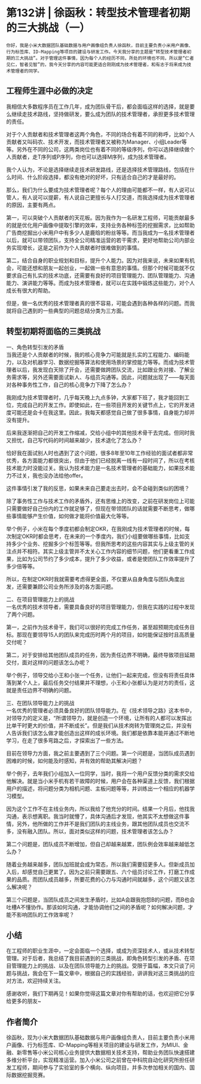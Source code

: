 # 第132讲 | 徐函秋：转型技术管理者初期的三大挑战（一）

    你好，我是小米大数据团队基础数据与用户画像组负责人徐函秋，目前主要负责小米用户画像、行为标签库、ID-Mapping等项目的建设与研发工作。今天我分享的主题是“转型技术管理者初期的三大挑战”。对于管理这件事情，因为每个人的经历不同，所处的环境也不同，所以是“仁者见仁，智者见智”的，我今天分享的内容可能更适合刚刚成为技术管理者，和有志于将来成为技术管理者的同学。

## 工程师生涯中必做的决定

我相信大多数程序员在工作几年，成为团队骨干后，都会面临这样的选择，就是要么继续走技术路线，坚持做研发，要么成为团队的技术管理者，承担更多技术管理的责任。

对于个人贡献者和技术管理者这两个角色，不同的场合有着不同的称呼，比如个人贡献者又叫码农、技术开发，而技术管理者又被称为Manager、小组Leader等等。另外在不同的公司，这两类岗位也有着不同的等级序列，你可以选择继续做个人贡献者，走T序列或P序列，你也可以选择M序列，成为技术管理者。

我个人认为，不论是选择继续走技术研发路线，还是选择技术管理路线，包括在什么时间、什么阶段选择，都没有绝对的好坏，只有适合自己的才是最好的。

那么，我们为什么要成为技术管理者呢？每个人的理由可能都不一样，有人说可以管人，有人说可以提薪，有人说自己更擅长与人打交道，而我选择成为技术管理者的原因，主要有两点。

第一，可以突破个人贡献者的天花板。因为我作为一名研发工程师，可能贡献最多的就是优化用户画像中提取引擎的效率，支持业务各种标签的挖掘需求，比如帮助广告商挖掘出小米用户中有多少人是鹿晗的粉丝等等。而当我成为一名技术管理者以后，就可以带领团队，支持全公司精准运营的若干需求，更好地帮助公司内部业务实现增长，这是之前作为个人贡献者时很难做到的事情。

第二，结合自身的职业规划和目标，提升个人能力。因为对我来说，未来如果有机会，可能还想和朋友一起创业，一起做一些有意思的事情。但那个时候可能就不仅要求自己有扎实的技术功底，还需要有良好的项目管理能力、团队管理能力、沟通能力、演讲能力等等。而成为技术管理者，就可以在实践中锻炼这些能力，对个人成长有很大的帮助。

但是，做一名优秀的技术管理者真的很不容易，可能会遇到各种各样的问题。而我就将自己遇到的一些典型的问题总结分类为三方面。

## 转型初期将面临的三类挑战

一、角色转型引发的矛盾  
当我还是个人贡献者的时候，我的核心竞争力可能就是扎实的工程能力、编码能力，以及对机器学习、数据挖掘等算法和使用场景的掌控能力等等。而成为技术管理者以后，我发现白天除了开会，还需要做跨团队交流，比如跟业务对接、了解业务需求等，另外还需要面试新人、与组员沟通等。因此，问题就出现了——每天面对各种事务性工作，自己的核心竞争力下降了怎么办？

我刚成为技术管理者时，几乎每天晚上九点多钟，大家都下班了，我才能回到工位，完成自己的开发工作。即使如此，在一些项目开发的关键节点上，它的开发进度可能还是会卡在我这里。因此，我每天都感觉自己做了很多事情，自身能力却并没有提升。

后来我逐渐把自己的开发工作缩减，交给小组中的其他技术骨干去完成。但同时我又担忧，自己写代码的时间越来越少，技术退化了怎么办？

恰好我在面试别人时也遇到了这个问题，很多8年至10年工作经验的面试者都非常优秀，各方面能力都很突出，但由于他们已经脱离一线有一段时间了，所以在考核技术能力时没能过关。我认为技术能力是一名技术管理者的基础能力，如果技术能力不过关，我也没办法给他offer。

这件事情引发了我的反思，如果未来自己要走出去时，会不会碰到类似的困境？

除了事务性工作与技术工作的矛盾外，还有思维上的改变，之前在研发岗位上可能只需要做好自己份内的工作就足够了，但现在带领团队的话就需要不断思考，做哪些事情能够产生价值，如何做才能将价值最大化等等。

举个例子，小米在每个季度初都会制定OKR，在我刚成为技术管理者的时候，每次制定OKR时都会思考，在未来的一个季度内，我们小组要做哪些事情，比如支持多少个业务、挖掘多少个标签等等。但我所思考的这些内容其实与上级主管的关注点并不相符。其实上级主管并不太关心工作内容的细节问题，他们更看重工作成果，比如为公司节约了多少成本，提升了多少收益，或者是使团队工作效率提升了多少倍等等。

所以，在制定OKR时我就需要考虑得更全面，不仅要从自身角度与团队角度出发，还需要兼顾公司业务所涉及的各方面问题。

二、在项目管理能力上的挑战  
一名优秀的技术领导者，需要具备良好的项目管理能力，但我在实践的过程中发现了两个问题。

第一，之前作为技术骨干，我们可以很好的完成工作任务，甚至超预期完成任务目标。那现在要领导15人的团队来完成历时两个月的项目，如何能保证按时且高质量交付呢？

第二，对于安排给其他团队成员的任务，因为责任边界不明确，最终导致项目延期交付，面对这样的问题该怎么办呢？

举个例子，领导交给小王和小张一个任务，让他们一起来完成，但没有将责任具体落到某个人上，最后任务交付结果并不理想，小王和小张都认为是对方的责任，这就是责任边界不明确的问题。

三、在团队领导能力上的挑战  
一名优秀的管理者必须具备良好的团队领导能力。在《技术领导之路》这本书中，对领导力的定义是，“所谓领导力，就是创造一个环境，让所有的人都可以发挥出比单干时更大的价值，并不断成长”。但是我们从技术岗转为管理岗之后，并没有人告诉我们该怎么做才能创造出这样的成长环境。我们都是依靠本能并通过不断地学习，在走了很多弯路之后，才探索出了一些方法。

目前在领导力方面，我之前主要遇到了三个问题。第一个问题是，当团队成员遇到困难的时候，如何能及时感知，并有效的帮助其解决问题？

举个例子，去年我们小组加入一位同学，当时，我将一个用户反馈分类的需求交给他解决。就是当小米手机有若干故障的时候，用户会在各种渠道上反馈，我们根据用户的描述，将问题分类为相机问题、主板问题等等，并训练出一个相应的机器学习模型。

因为这个工作不在主线业务内，所以我给了他充分的时间。结果一个月后，他找我沟通，表示想离职。我当时就懵了，具体沟通后才发现，他其实不太想做这件事情，另外，他所做的工作并不是我们团队的主线业务，跟其他团队成员也交流不多，没有融入团队。所以，面对类似这样的问题，技术管理者该怎么办？

第二个问题是，团队成员不断增加，但自己却越来越累，团队例会效率越来越低怎么办？

随着业务越来越多，团队加班就会成为常态，所以我们需要招更多人。但新成员加入后，却感觉自己更累了。因为之前只需要跟五、六个组员讨论工作，打磨工作成果的品质。而团队成员越多，所要花费的心力与沟通时间就越多，这个问题又该怎么解决呢？

第三个问题是，当团队成员之间发生矛盾时，比如A会跟我抱怨B的问题，而B也会吐槽A不懂协作。那该如何沟通，才能协调他们之间的矛盾呢？如何解决问题，才能不影响团队的工作效率呢？

## 小结

在工程师的职业生涯中，一定会面临一个选择，或成为资深技术人，或从技术转型管理。对于后者，我总结了我目前遇到的三类挑战，即角色转型引发的矛盾、在项目管理能力上的挑战、以及在团队领导能力上的挑战。受限于篇幅，本文只谈了问题与挑战，我会在下一篇文章中，根据自己的实践经验，讲讲我对这三类挑战的应对方法，欢迎持续关注。

感谢收听，我们下期再见！如果你觉得这篇文章对你有帮助的话，也欢迎把它分享给更多的朋友~

## 作者简介

徐函秋，现为小米大数据团队基础数据与用户画像组负责人，目前主要负责小米用户画像、行为标签库、ID-Mapping等相关项目的建设与研发工作，为MIUI、金融、新零售等小米公司核心业务提供大数据相关技术支持，帮助业务团队快速搭建多维分析平台，实现精准运营。加入小米公司之前曾在中科院自动化研究所担任研发工程师，期间参与了实验室的多个横向、纵向项目，并多次参加相关的国内、国际数据挖掘竞赛。
    